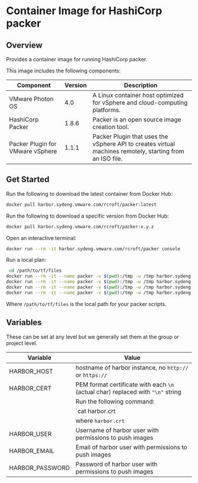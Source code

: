 # Container Image for HashiCorp packer

## Overview

Provides a container image for running HashiCorp packer.

This image includes the following components:

| Component                        | Version | Description                                                                                              |
|----------------------------------|---------|----------------------------------------------------------------------------------------------------------|
| VMware Photon OS                 | 4.0     | A Linux container host optimized for vSphere and cloud-computing platforms.                              |
| HashiCorp Packer                 | 1.8.6   | Packer is an open source image creation tool.                                                            |
| Packer Plugin for VMware vSphere | 1.1.1   | Packer Plugin that uses the vSphere API to creates virtual machines remotely, starting from an ISO file. |

## Get Started

Run the following to download the latest container from Docker Hub:

```bash
docker pull harbor.sydeng.vmware.com/rcroft/packer:latest
```

Run the following to download a specific version from Docker Hub:

```bash
docker pull harbor.sydeng.vmware.com/rcroft/packer:x.y.z
```

Open an interactive terminal:

```bash
docker run --rm -it harbor.sydeng.vmware.com/rcroft/packer console
```

Run a local plan:

```bash
 cd /path/to/tf/files
docker run --rm -it --name packer -v $(pwd):/tmp -w /tmp harbor.sydeng.vmware.com/rcroft/packer init
docker run --rm -it --name packer -v $(pwd):/tmp -w /tmp harbor.sydeng.vmware.com/rcroft/packer validate
docker run --rm -it --name packer -v $(pwd):/tmp -w /tmp harbor.sydeng.vmware.com/rcroft/packer fmt
docker run --rm -it --name packer -v $(pwd):/tmp -w /tmp harbor.sydeng.vmware.com/rcroft/packer build
```

Where `/path/to/tf/files` is the local path for your packer scripts.

## Variables

These can be set at any level but we generally set them at the group or project level.

| Variable        | Value                                                                           |
|-----------------|---------------------------------------------------------------------------------|
| HARBOR_HOST     | hostname of harbor instance, no `http://` or `https://`                         |
| HARBOR_CERT     | PEM format certificate with each `\n` (actual char) replaced with `"\n"` string |
|                 | Run the following command:                                                      |
|                 | `cat harbor.crt | sed -E '$!s/$/\\n/' | tr -d '\n'`                             |
|                 | where `harbor.crt`                                                              |
| HARBOR_USER     | Username of harbor user with permissions to push images                         |
| HARBOR_EMAIL    | Email  of harbor user with permissions to push images                           |
| HARBOR_PASSWORD | Password of harbor user with permissions to push images                         |
